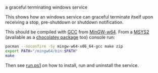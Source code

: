 a graceful terminating windows service

This shows how an windows service can graceful terminate itself upon receiving a stop, pre-shutdown or shutdown notification.

This should be compiled with [GCC](https://gcc.gnu.org/) from [MinGW-w64](https://mingw-w64.org/). From a [MSYS2](http://www.msys2.org/) (available as a [chocolatey package](https://chocolatey.org/packages/msys2) too) console run:

```bash
pacman --noconfirm -Sy mingw-w64-x86_64-gcc make zip
export PATH="/mingw64/bin:$PATH"
make
```

Then see [run.ps1](run.ps1) on how to install, run and uninstall the service.
